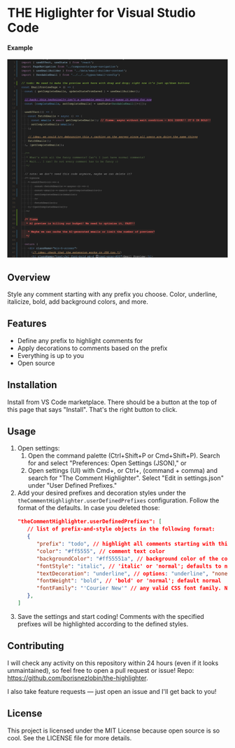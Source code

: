 # THE Higlighter for Visual Studio Code

#### Example
![Example](https://raw.githubusercontent.com/borisnezlobin/the-highlighter/refs/heads/master/example.png)

## Overview
Style any comment starting with any prefix you choose. Color, underline, italicize, bold, add background colors, and more.

## Features
- Define any prefix to highlight comments for
- Apply decorations to comments based on the prefix
- Everything is up to you
- Open source

## Installation
Install from VS Code marketplace. There should be a button at the top of this page that says "Install". That's the right button to click.

## Usage
1. Open settings:
   1. Open the command palette (Ctrl+Shift+P or Cmd+Shift+P). Search for and select "Preferences: Open Settings (JSON)," or
   2. Open settings (UI) with Cmd+, or Ctrl+, (command + comma) and search for "The Comment Highlighter". Select "Edit in settings.json" under "User Defined Prefixes."
3. Add your desired prefixes and decoration styles under the `theCommentHighlighter.userDefinedPrefixes` configuration. Follow the format of the defaults. In case you deleted those:
   ```json
   "theCommentHighlighter.userDefinedPrefixes": [
      // list of prefix-and-style objects in the following format:
      {
         "prefix": "todo", // highlight all comments starting with this
         "color": "#ff5555", // comment text color
         "backgroundColor": "#ff55551a", // background color of the comment
         "fontStyle": "italic", // 'italic' or 'normal'; defaults to normal
         "textDecoration": "underline", // options: "underline", "none", "line-through", "underline line-through"; defaults to "none"
         "fontWeight": "bold", // 'bold' or 'normal'; default normal
         "fontFamily": "'Courier New'" // any valid CSS font family. Not sure if this works and I can't tell.
      },
   ]
   ```
4. Save the settings and start coding! Comments with the specified prefixes will be highlighted according to the defined styles.

## Contributing
I will check any activity on this repository within 24 hours (even if it looks unmaintained), so feel free to open a pull request or issue! Repo: https://github.com/borisnezlobin/the-highlighter.

I also take feature requests — just open an issue and I'll get back to you!

## License
This project is licensed under the MIT License because open source is so cool. See the LICENSE file for more details.